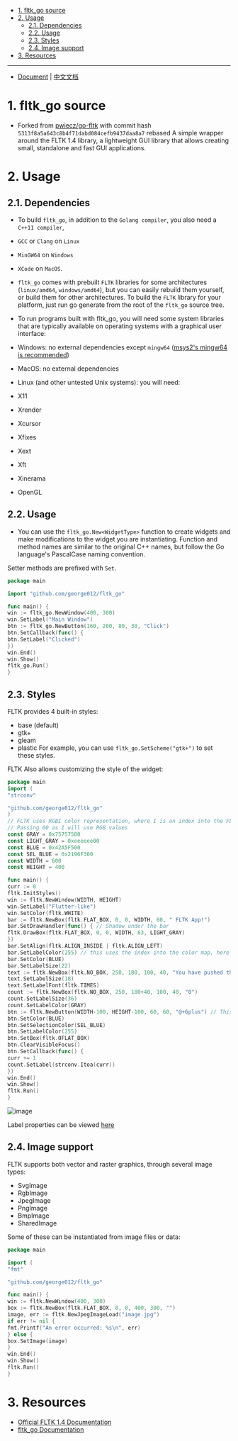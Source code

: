 <!-- TOC -->

- [1. fltk\_go source](#1-fltk_go-source)
- [2. Usage](#2-usage)
	- [2.1. Dependencies](#21-dependencies)
	- [2.2. Usage](#22-usage)
	- [2.3. Styles](#23-styles)
	- [2.4. Image support](#24-image-support)
- [3. Resources](#3-resources)

<!-- /TOC -->

---
* [Document](./README.md) | [中文文档](./README_zh-cn.md)

# 1. fltk_go source
* Forked from [pwiecz/go-fltk](https://github.com/pwiecz/go-fltk) with commit hash `5313f8a5a643c8b4f71dabd084cefb9437daa8a7` rebased
A simple wrapper around the FLTK 1.4 library, a lightweight GUI library that allows creating small, standalone and fast GUI applications.
# 2. Usage
## 2.1. Dependencies
* To build `fltk_go`, in addition to the `Golang compiler`, you also need a `C++11 compiler`,
* `GCC` or `Clang` on `Linux`
* `MinGW64` on `Windows`
* `XCode` on `MacOS`.

* `fltk_go` comes with prebuilt `FLTK` libraries for some architectures (`linux/amd64`, `windows/amd64`), but you can easily rebuild them yourself, or build them for other architectures.
To build the `FLTK` library for your platform, just run go generate from the root of the `fltk_go` source tree.

* To run programs built with fltk_go, you will need some system libraries that are typically available on operating systems with a graphical user interface:

- Windows: no external dependencies except `mingw64` ([msys2's mingw64 is recommended](./scripts/install_msys2_mingw64.sh))

- MacOS: no external dependencies
- Linux (and other untested Unix systems): you will need:
- X11
- Xrender
- Xcursor
- Xfixes
- Xext
- Xft
- Xinerama
- OpenGL

## 2.2. Usage
* You can use the `fltk_go.New<WidgetType>` function to create widgets and make modifications to the widget you are instantiating.
Function and method names are similar to the original C++ names, but follow the Go language's PascalCase naming convention.

Setter methods are prefixed with `Set`.

```go
package main

import "github.com/george012/fltk_go"

func main() {
win := fltk_go.NewWindow(400, 300)
win.SetLabel("Main Window")
btn := fltk_go.NewButton(160, 200, 80, 30, "Click")
btn.SetCallback(func() {
btn.SetLabel("Clicked")
})
win.End()
win.Show()
fltk_go.Run()
}
```

## 2.3. Styles
FLTK provides 4 built-in styles:
- base (default)
- gtk+
- gleam
- plastic
For example, you can use `fltk_go.SetScheme("gtk+")` to set these styles.

FLTK Also allows customizing the style of the widget:
```go
package main
import (
"strconv"

"github.com/george012/fltk_go"
)
// FLTK uses RGBI color representation, where I is an index into the FLTK color table
// Passing 00 as I will use RGB values
const GRAY = 0x75757500
const LIGHT_GRAY = 0xeeeeee00
const BLUE = 0x42A5F500
const SEL_BLUE = 0x2196F300
const WIDTH = 600
const HEIGHT = 400

func main() {
curr := 0
fltk.InitStyles()
win := fltk.NewWindow(WIDTH, HEIGHT)
win.SetLabel("Flutter-like")
win.SetColor(fltk.WHITE)
bar := fltk.NewBox(fltk.FLAT_BOX, 0, 0, WIDTH, 60, " FLTK App!")
bar.SetDrawHandler(func() { // Shadow under the bar
fltk.DrawBox(fltk.FLAT_BOX, 0, 0, WIDTH, 63, LIGHT_GRAY)
})
bar.SetAlign(fltk.ALIGN_INSIDE | fltk.ALIGN_LEFT)
bar.SetLabelColor(255) // this uses the index into the color map, here it's white
bar.SetColor(BLUE)
bar.SetLabelSize(22)
text := fltk.NewBox(fltk.NO_BOX, 250, 180, 100, 40, "You have pushed the button this many times:")
text.SetLabelSize(18)
text.SetLabelFont(fltk.TIMES)
count := fltk.NewBox(fltk.NO_BOX, 250, 180+40, 100, 40, "0")
count.SetLabelSize(36)
count.SetLabelColor(GRAY)
btn := fltk.NewButton(WIDTH-100, HEIGHT-100, 60, 60, "@+6plus") // This translates to a plus sign
btn.SetColor(BLUE)
btn.SetSelectionColor(SEL_BLUE)
btn.SetLabelColor(255)
btn.SetBox(fltk.OFLAT_BOX)
btn.ClearVisibleFocus()
btn.SetCallback(func() {
curr += 1
count.SetLabel(strconv.Itoa(curr))
})
win.End()
win.Show()
fltk.Run()
}
```

![image](https://user-images.githubusercontent.com/37966791/147374840-2d993522-fc86-46fc-9e95-2b3391d31013.png)

Label properties can be viewed [here](https://www.fltk.org/doc-1.3/common.html#common_labels)

## 2.4. Image support
FLTK supports both vector and raster graphics, through several image types:
- SvgImage
- RgbImage
- JpegImage
- PngImage
- BmpImage
- SharedImage

Some of these can be instantiated from image files or data:
```go
package main

import (
"fmt"

"github.com/george012/fltk_go"

func main() {
win := fltk.NewWindow(400, 300)
box := fltk.NewBox(fltk.FLAT_BOX, 0, 0, 400, 300, "")
image, err := fltk.NewJpegImageLoad("image.jpg")
if err != nil {
fmt.Printf("An error occurred: %s\n", err)
} else {
box.SetImage(image)
}
win.End()
win.Show()
fltk.Run()
}
```

# 3. Resources
- [Official FLTK 1.4 Documentation](https://www.fltk.org/doc-1.4/index.html)
- [fltk_go Documentation](https://pkg.go.dev/github.com/george012/fltk_go)